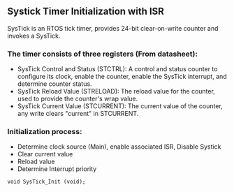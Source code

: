 ## Systick Timer Initialization with ISR
SysTick is an RTOS tick timer, provides 24-bit clear-on-write counter and invokes a SysTick. 

### The timer consists of three registers (From datasheet):
* SysTick Control and Status (STCTRL): A control and status counter to configure its clock,
enable the counter, enable the SysTick interrupt, and determine counter status.
* SysTick Reload Value (STRELOAD): The reload value for the counter, used to provide the
counter's wrap value.
* SysTick Current Value (STCURRENT): The current value of the counter, any write clears "current" in STCURRENT.


### Initialization process:
* Determine clock source (Main), enable associated ISR, Disable Systick
* Clear current value
* Reload value
* Determine Interrupt priority 

`````
void SysTick_Init (void);
`````